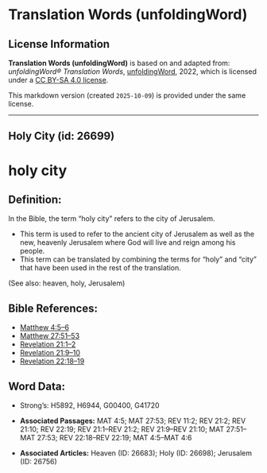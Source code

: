 # Translation Words (unfoldingWord)

## License Information

**Translation Words (unfoldingWord)** is based on and adapted from: _unfoldingWord® Translation Words_, [unfoldingWord](https://unfoldingword.org/utw), 2022, which is licensed under a [CC BY-SA 4.0 license](https://creativecommons.org/licenses/by-sa/4.0/legalcode.en).

This markdown version (created `2025-10-09`) is provided under the same license.



--------------------------------

## Holy City (id: 26699)

holy city
=========

Definition:
-----------

In the Bible, the term “holy city” refers to the city of Jerusalem.

* This term is used to refer to the ancient city of Jerusalem as well as the new, heavenly Jerusalem where God will live and reign among his people.
* This term can be translated by combining the terms for “holy” and “city” that have been used in the rest of the translation.

(See also: heaven, holy, Jerusalem)

Bible References:
-----------------

* [Matthew 4:5–6](https://ref.ly/Matt4:5-Matt4:6)
* [Matthew 27:51–53](https://ref.ly/Matt27:51-Matt27:53)
* [Revelation 21:1–2](https://ref.ly/Rev21:1-Rev21:2)
* [Revelation 21:9–10](https://ref.ly/Rev21:9-Rev21:10)
* [Revelation 22:18–19](https://ref.ly/Rev22:18-Rev22:19)

Word Data:
----------

* Strong’s: H5892, H6944, G00400, G41720

* **Associated Passages:** MAT 4:5; MAT 27:53; REV 11:2; REV 21:2; REV 21:10; REV 22:19; REV 21:1–REV 21:2; REV 21:9–REV 21:10; MAT 27:51–MAT 27:53; REV 22:18–REV 22:19; MAT 4:5–MAT 4:6
* **Associated Articles:** Heaven (ID: 26683); Holy (ID: 26698); Jerusalem (ID: 26756)

